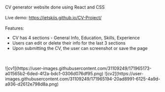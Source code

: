 CV generator website done using React and CSS
<br>
<br>
Live demo: https://jetskiis.github.io/CV-Project/
<br>
<br>
Features:
- CV has 4 sections - General Info, Education, Skills, Experience
- Users can edit or delete their info for the last 3 sections
- Upon submitting the CV, the user can screenshot or save the page
<br>
<br>
![cv1](https://user-images.githubusercontent.com/31109249/171965173-a01565b2-6ded-4f2a-bdc1-0306d076df95.png)
![cv2](https://user-images.githubusercontent.com/31109249/171965194-20ad8991-6125-4a9d-a936-d2612e798d8a.png)
